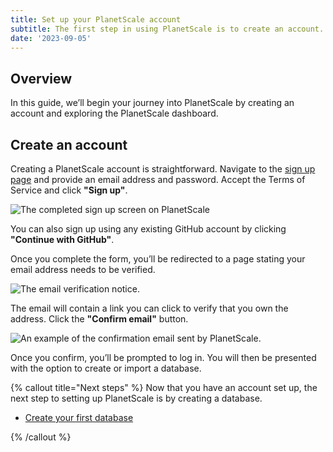 ```yaml
---
title: Set up your PlanetScale account
subtitle: The first step in using PlanetScale is to create an account.
date: '2023-09-05'
---
```


## Overview

In this guide, we’ll begin your journey into PlanetScale by creating an account and exploring the PlanetScale dashboard.

## Create an account

Creating a PlanetScale account is straightforward. Navigate to the [sign up page](https://auth.planetscale.com/sign-up) and provide an email address and password. Accept the Terms of Service and click **"Sign up"**.

![The completed sign up screen on PlanetScale](/assets/docs/onboarding/create-an-account/the-completed-sign-up-screen-on-planetscale.png)

You can also sign up using any existing GitHub account by clicking **"Continue with GitHub"**.

Once you complete the form, you’ll be redirected to a page stating your email address needs to be verified.

![The email verification notice.](/assets/docs/onboarding/create-an-account/the-email-verification-notice.png)

The email will contain a link you can click to verify that you own the address. Click the **"Confirm email"** button.

![An example of the confirmation email sent by PlanetScale.](/assets/docs/onboarding/create-an-account/an-example-of-the-confirmation-email-sent-by-planetscale.png)

Once you confirm, you’ll be prompted to log in. You will then be presented with the option to create or import a database.

{% callout title="Next steps" %}
Now that you have an account set up, the next step to setting up PlanetScale is by creating a database.

- [Create your first database](/docs/onboarding/create-a-database)

{% /callout %}
